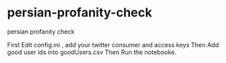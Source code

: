 # persian-profanity-check
persian profanity check

First Edit config.ini , add your twitter consumer and access keys
Then Add good user ids into goodUsers.csv
Then Run the notebooke.
